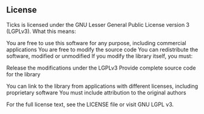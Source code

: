 ## License

Ticks is licensed under the GNU Lesser General Public License version 3 (LGPLv3).
What this means:

You are free to use this software for any purpose, including commercial applications
You are free to modify the source code
You can redistribute the software, modified or unmodified
If you modify the library itself, you must:

Release the modifications under the LGPLv3
Provide complete source code for the library


You can link to the library from applications with different licenses, including proprietary software
You must include attribution to the original authors

For the full license text, see the LICENSE file or visit GNU LGPL v3.